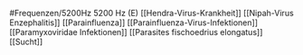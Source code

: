 #Frequenzen/5200Hz
5200 Hz (E)
[[Hendra-Virus-Krankheit]]
[[Nipah-Virus Enzephalitis]]
[[Parainfluenza]]
[[Parainfluenza-Virus-Infektionen]]
[[Paramyxoviridae Infektionen]]
[[Parasites fischoedrius elongatus]]
[[Sucht]]